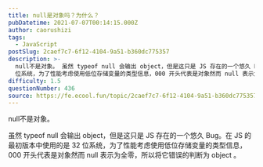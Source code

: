 ```yaml
---
title: null是对象吗？为什么？
pubDatetime: 2021-07-07T00:14:15.000Z
author: caorushizi
tags:
  - JavaScript
postSlug: 2caef7c7-6f12-4104-9a51-b360dc775357
description: >-
  null不是对象。 虽然 typeof null 会输出 object，但是这只是 JS 存在的一个悠久 Bug。在 JS 的最初版本中使用的是 32
  位系统，为了性能考虑使用低位存储变量的类型信息，000 开头代表是对象然而 null 表示为全零，所以将它错误的判断为 object 。 
difficulty: 1.5
questionNumber: 436
source: https://fe.ecool.fun/topic/2caef7c7-6f12-4104-9a51-b360dc775357
---
```


null不是对象。

虽然 typeof null 会输出 object，但是这只是 JS 存在的一个悠久 Bug。在 JS 的最初版本中使用的是 32 位系统，为了性能考虑使用低位存储变量的类型信息，000 开头代表是对象然而 null 表示为全零，所以将它错误的判断为 object 。
